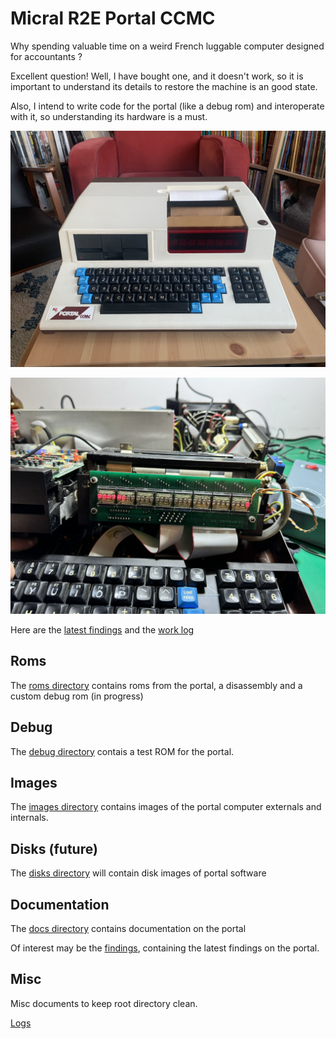 # Micral R2E Portal CCMC

Why spending valuable time on a weird French luggable computer designed for accountants ?

Excellent question! Well, I have bought one, and it doesn't work, so it is important to understand its details to restore the machine is an good state.

Also, I intend to write code for the portal (like a debug rom) and interoperate with it, so understanding its hardware is a must.

![The Portal](images/portal.jpg)

![After re-cap and a custom ROM](images/boot1.jpg)


Here are the [latest findings](docs/findings.md) and the [work log](misc/logs.md)

## Roms

The [roms directory](roms) contains roms from the portal, a disassembly and a custom debug rom (in progress)

## Debug

The [debug directory](debug) contais a test ROM for the portal.

## Images

The [images directory](images) contains images of the portal computer externals and internals.

## Disks (future)

The [disks directory](disks) will contain disk images of portal software

## Documentation

The [docs directory](docs) contains documentation on the portal

Of interest may be the [findings](docs/findings.md), containing the latest findings on the portal.

## Misc

Misc documents to keep root directory clean.

[Logs](misc/logs.md)
